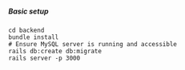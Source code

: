##### Basic setup
```
cd backend
bundle install
# Ensure MySQL server is running and accessible
rails db:create db:migrate
rails server -p 3000
```
